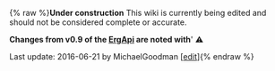 {% raw %}**Under construction** This wiki is currently being edited and should
not be considered complete or accurate.

**Changes from v0.9 of the [ErgApi](https://blog.inductorsoftware.com/docsproto/erg/ErgApi) are noted with**' :warning:

Last update: 2016-06-21 by MichaelGoodman [[edit](https://github.com/delph-in/docs/wiki/DelphinRestApi/_edit)]{% endraw %}